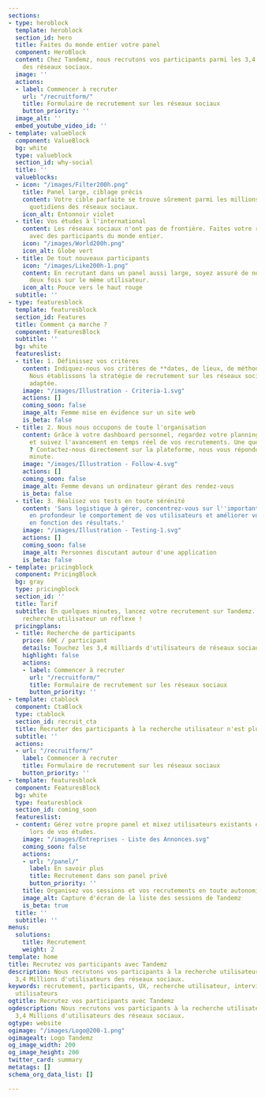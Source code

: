 ```yaml
---
sections:
- type: heroblock
  template: heroblock
  section_id: hero
  title: Faites du monde entier votre panel
  component: HeroBlock
  content: Chez Tandemz, nous recrutons vos participants parmi les 3,4 milliards d'utilisateurs
    des réseaux sociaux.
  image: ''
  actions:
  - label: Commencer à recruter
    url: "/recruitform/"
    title: Formulaire de recrutement sur les réseaux sociaux
    button_priority: ''
  image_alt: ''
  embed_youtube_video_id: ''
- template: valueblock
  component: ValueBlock
  bg: white
  type: valueblock
  section_id: why-social
  title: ''
  valueblocks:
  - icon: "/images/Filter200h.png"
    title: Panel large, ciblage précis
    content: Votre cible parfaite se trouve sûrement parmi les millions d'utilisateurs
      quotidiens des réseaux sociaux.
    icon_alt: Entonnoir violet
  - title: Vos études à l'international
    content: Les réseaux sociaux n'ont pas de frontière. Faites votre recherche utilisateur
      avec des participants du monde entier.
    icon: "/images/World200h.png"
    icon_alt: Globe vert
  - title: De tout nouveaux participants
    icon: "/images/Like200h-1.png"
    content: En recrutant dans un panel aussi large, soyez assuré de ne jamais tomber
      deux fois sur le même utilisateur.
    icon_alt: Pouce vers le haut rouge
  subtitle: ''
- type: featuresblock
  template: featuresblock
  section_id: Features
  title: Comment ça marche ?
  component: FeaturesBlock
  subtitle: ''
  bg: white
  featureslist:
  - title: 1. Définissez vos critères
    content: Indiquez-nous vos critères de **dates, de lieux, de méthode et de cible**.
      Nous établissons la stratégie de recrutement sur les réseaux sociaux la plus
      adaptée.
    image: "/images/Illustration - Criteria-1.svg"
    actions: []
    coming_soon: false
    image_alt: Femme mise en évidence sur un site web
    is_beta: false
  - title: 2. Nous nous occupons de toute l'organisation
    content: Grâce à votre dashboard personnel, regardez votre planning se remplir
      et suivez l'avancement en temps réel de vos recrutements. Une question, un soucis
      ? Contactez-nous directement sur la plateforme, nous vous répondons dans la
      minute.
    image: "/images/Illustration - Follow-4.svg"
    actions: []
    coming_soon: false
    image_alt: Femme devans un ordinateur gérant des rendez-vous
    is_beta: false
  - title: 3. Réalisez vos tests en toute sérénité
    content: 'Sans logistique à gérer, concentrez-vous sur l''important : comprendre
      en profondeur le comportement de vos utilisateurs et améliorer vos produits
      en fonction des résultats.'
    image: "/images/Illustration - Testing-1.svg"
    actions: []
    coming_soon: false
    image_alt: Personnes discutant autour d'une application
    is_beta: false
- template: pricingblock
  component: PricingBlock
  bg: gray
  type: pricingblock
  section_id: ''
  title: Tarif
  subtitle: En quelques minutes, lancez votre recrutement sur Tandemz. Faites de la
    recherche utilisateur un réflexe !
  pricingplans:
  - title: Recherche de participants
    price: 60€ / participant
    details: Touchez les 3,4 milliards d'utilisateurs de réseaux sociaux
    highlight: false
    actions:
    - label: Commencer à recruter
      url: "/recruitform/"
      title: Formulaire de recrutement sur les réseaux sociaux
      button_priority: ''
- template: ctablock
  component: CtaBlock
  type: ctablock
  section_id: recruit_cta
  title: Recruter des participants à la recherche utilisateur n'est plus difficile
  subtitle: ''
  actions:
  - url: "/recruitform/"
    label: Commencer à recruter
    title: Formulaire de recrutement sur les réseaux sociaux
    button_priority: ''
- template: featuresblock
  component: FeaturesBlock
  bg: white
  type: featuresblock
  section_id: coming_soon
  featureslist:
  - content: Gérez votre propre panel et mixez utilisateurs existants et potentiels
      lors de vos études.
    image: "/images/Entreprises - Liste des Annonces.svg"
    coming_soon: false
    actions:
    - url: "/panel/"
      label: En savoir plus
      title: Recrutement dans son panel privé
      button_priority: ''
    title: Organisez vos sessions et vos recrutements en toute autonomie !
    image_alt: Capture d'écran de la liste des sessions de Tandemz
    is_beta: true
  title: ''
  subtitle: ''
menus:
  solutions:
    title: Recrutement
    weight: 2
template: home
title: Recrutez vos participants avec Tandemz
description: Nous recrutons vos participants à la recherche utilisateur parmi les
  3,4 Millions d'utilisateurs des réseaux sociaux.
keywords: recrutement, participants, UX, recherche utilisateur, interviews, tests
  utilisateurs
ogtitle: Recrutez vos participants avec Tandemz
ogdescription: Nous recrutons vos participants à la recherche utilisateur parmi les
  3,4 Millions d'utilisateurs des réseaux sociaux.
ogtype: website
ogimage: "/images/Logo@200-1.png"
ogimagealt: Logo Tandemz
og_image_width: 200
og_image_height: 200
twitter_card: summary
metatags: []
schema_org_data_list: []

---
```

